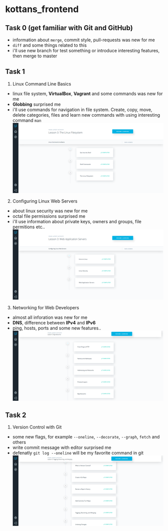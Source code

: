 # kottans_frontend

## Task 0 (get familiar with Git and GitHub) ##
- information about `merge`, commit style, pull-requests was new for me
- `diff` and some things related to this
- i'll use new branch for test something or introduce interesting features, then merge to master


## Task 1 ##
1. Linux Command Line Basics 
- linux file system, **VirtualBox**, **Vagrant** and some commands was new for me
- **Globbing** surprised me
- i'll use commands for navigation in file system. Create, copy, move, delete categories, files and learn new commands with using interesting command `man`
![Linux Command Line screenshot](/task_1/linux-command-line.png)
2. Configuring Linux Web Servers
- about linux security was new for me
- octal file permissions surprised me
- i'll use information about private keys, owners and groups, file permitions etc..
![Configuring Linux Web Servers screenshot](/task_1/configuring-linux-web-servers.png)
3. Networking for Web Developers
- almost all inforation was new for me
- **DNS**, difference between **IPv4** and **IPv6**
- ping, hosts, ports and some new features..
![Networking for Web Developers screenshot](/task_1/networking-for-web-developers.png)


## Task 2 ##
1. Version Control with Git
- some new flags, for example `--oneline`, `--decorate`, `--graph`, `fetch` and others
- write commit message with editor surprised me
- defenatly `git log --oneline` will be my favorite command in git
![Version Control with Git screenshot](/task_1/version-control-with-git.png)